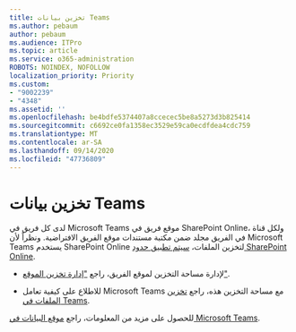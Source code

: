 ```yaml
---
title: تخزين بيانات Teams
ms.author: pebaum
author: pebaum
ms.audience: ITPro
ms.topic: article
ms.service: o365-administration
ROBOTS: NOINDEX, NOFOLLOW
localization_priority: Priority
ms.custom:
- "9002239"
- "4348"
ms.assetid: ''
ms.openlocfilehash: be4bdfe5374407a8ccecec5be8a5273d3b825414
ms.sourcegitcommit: c6692ce0fa1358ec3529e59ca0ecdfdea4cdc759
ms.translationtype: MT
ms.contentlocale: ar-SA
ms.lasthandoff: 09/14/2020
ms.locfileid: "47736809"
---
```

# <a name="teams-data-storage"></a>تخزين بيانات Teams

لدى كل فريق في Microsoft Teams موقع فريق في SharePoint Online، ولكل قناة في الفريق مجلد ضمن مكتبة مستندات موقع الفريق الافتراضية. ونظراً لأن Microsoft Teams يستخدم SharePoint Online لتخزين الملفات، [سيتم تطبيق حدود SharePoint Online](https://docs.microsoft.com/microsoftteams/limits-specifications-teams#storage).

- لإدارة مساحة التخزين لموقع الفريق، راجع ["إدارة تخزين الموقع"](https://docs.microsoft.com/sharepoint/manage-site-collection-storage-limits#manage-individual-site-storage-limits).

- للاطلاع على كيفية تعامل Microsoft Teams مع مساحة التخزين هذه، راجع [تخزين الملفات في Teams](https://support.office.com/article/file-storage-in-teams-df5cc0a5-d1bb-414c-8870-46c6eb76686a).

للحصول على مزيد من المعلومات، راجع [موقع البيانات في Microsoft Teams](https://docs.microsoft.com/microsoftteams/location-of-data-in-teams).
